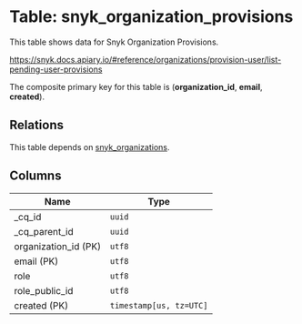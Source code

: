 # Table: snyk_organization_provisions

This table shows data for Snyk Organization Provisions.

https://snyk.docs.apiary.io/#reference/organizations/provision-user/list-pending-user-provisions

The composite primary key for this table is (**organization_id**, **email**, **created**).

## Relations

This table depends on [snyk_organizations](snyk_organizations.md).

## Columns

| Name          | Type          |
| ------------- | ------------- |
|_cq_id|`uuid`|
|_cq_parent_id|`uuid`|
|organization_id (PK)|`utf8`|
|email (PK)|`utf8`|
|role|`utf8`|
|role_public_id|`utf8`|
|created (PK)|`timestamp[us, tz=UTC]`|